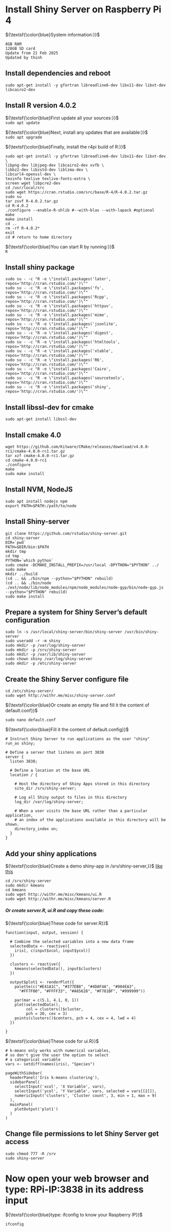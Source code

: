 # Install Shiny Server on Raspberry Pi 4
${\textsf{\color{blue}System information:}}$
```
8GB RAM
128GB SD card
Update from 21 Feb 2025 
Updated by thinh
```

## Install dependencies and reboot
```sudo apt-get install -y gfortran libreadline6-dev libx11-dev libxt-dev libcairo2-dev```

## Install R version 4.0.2
${\textsf{\color{blue}First update all your sources:}}$  
```sudo apt update```  

${\textsf{\color{blue}Next, install any updates that are available:}}$    
```sudo apt upgrade```  

${\textsf{\color{blue}Finally, install the r4pi build of R:}}$  

```sudo apt-get install -y gfortran libreadline6-dev libx11-dev libxt-dev \```  
                               ```libpng-dev libjpeg-dev libcairo2-dev xvfb \```  
                               ```libbz2-dev libzstd-dev liblzma-dev \```  
                               ```libcurl4-openssl-dev \```  
                               ```texinfo texlive texlive-fonts-extra \```  
                               ```screen wget libpcre2-dev```  
```cd /usr/local/src```  
```sudo wget https://cran.rstudio.com/src/base/R-4/R-4.0.2.tar.gz```  
```sudo su```  
```tar zxvf R-4.0.2.tar.gz```  
```cd R-4.0.2```  
```./configure --enable-R-shlib #--with-blas --with-lapack #optional```  
```make```  
```make install```  
```cd ..```  
```rm -rf R-4.0.2*```  
```exit```  
```cd # return to home directory```  

${\textsf{\color{blue}You can start R by running:}}$  
```R```

## Install shiny package
```sudo su - -c "R -e \"install.packages('later', repos='http://cran.rstudio.com/')\""```  
```sudo su - -c "R -e \"install.packages('fs', repos='http://cran.rstudio.com/')\""```  
```sudo su - -c "R -e \"install.packages('Rcpp', repos='http://cran.rstudio.com/')\""```  
```sudo su - -c "R -e \"install.packages('httpuv', repos='http://cran.rstudio.com/')\""```  
```sudo su - -c "R -e \"install.packages('mime', repos='http://cran.rstudio.com/')\""```  
```sudo su - -c "R -e \"install.packages('jsonlite', repos='http://cran.rstudio.com/')\""```  
```sudo su - -c "R -e \"install.packages('digest', repos='http://cran.rstudio.com/')\""```  
```sudo su - -c "R -e \"install.packages('htmltools', repos='http://cran.rstudio.com/')\""```  
```sudo su - -c "R -e \"install.packages('xtable', repos='http://cran.rstudio.com/')\""```  
```sudo su - -c "R -e \"install.packages('R6', repos='http://cran.rstudio.com/')\""```  
```sudo su - -c "R -e \"install.packages('Cairo', repos='http://cran.rstudio.com/')\""```  
```sudo su - -c "R -e \"install.packages('sourcetools', repos='http://cran.rstudio.com/')\""```  
```sudo su - -c "R -e \"install.packages('shiny', repos='http://cran.rstudio.com/')\""```  

## Install libssl-dev for cmake
```sudo apt-get install libssl-dev```

## Install cmake 4.0
```
wget https://github.com/Kitware/CMake/releases/download/v4.0.0-rc1/cmake-4.0.0-rc1.tar.gz  
tar xzf cmake-4.0.0-rc1.tar.gz  
cd cmake-4.0.0-rc1  
./configure  
make  
sudo make install
```
## Install NVM, NodeJS
```
sudo apt install nodejs npm  
export PATH=$PATH:/path/to/node  

```
## Install Shiny-server
```
git clone https://github.com/rstudio/shiny-server.git  
cd shiny-server  
DIR=`pwd`  
PATH=$DIR/bin:$PATH  
mkdir tmp
cd tmp  
PYTHON=`which python`  
sudo cmake -DCMAKE_INSTALL_PREFIX=/usr/local -DPYTHON="$PYTHON" ../  
sudo make
mkdir ../build  
(cd .. && ./bin/npm --python="$PYTHON" rebuild)  
(cd .. && ./bin/node ./ext/node/lib/node_modules/npm/node_modules/node-gyp/bin/node-gyp.js --python="$PYTHON" rebuild)  
sudo make install  
```

## Prepare a system for Shiny Server’s default configuration
```
sudo ln -s /usr/local/shiny-server/bin/shiny-server /usr/bin/shiny-server  
sudo useradd -r -m shiny  
sudo mkdir -p /var/log/shiny-server  
sudo mkdir -p /srv/shiny-server  
sudo mkdir -p /var/lib/shiny-server  
sudo chown shiny /var/log/shiny-server  
sudo mkdir -p /etc/shiny-server
```

## Create the Shiny Server configure file
```
cd /etc/shiny-server/  
sudo wget http://withr.me/misc/shiny-server.conf  
```
${\textsf{\color{blue}Or create an empty file and fill it the content of default.conf}}$  
```
sudo nano default.conf
```
${\textsf{\color{blue}Fill it the content of default.config}}$  
```
# Instruct Shiny Server to run applications as the user "shiny"
run_as shiny;

# Define a server that listens on port 3838
server {
  listen 3838;

  # Define a location at the base URL
  location / {

    # Host the directory of Shiny Apps stored in this directory
    site_dir /srv/shiny-server;

    # Log all Shiny output to files in this directory
    log_dir /var/log/shiny-server;

    # When a user visits the base URL rather than a particular application,
    # an index of the applications available in this directory will be shown.
    directory_index on;
  }
}
```
## Add your shiny applications
${\textsf{\color{blue}Create a demo shiny-app in /srv/shiny-server,}}$ [like this](https://shiny.posit.co/r/gallery/start-simple/kmeans-example/)
```
cd /srv/shiny-server
sudo mkdir kmeans
cd kmeans
sudo wget http://withr.me/misc/kmeans/ui.R
sudo wget http://withr.me/misc/kmeans/server.R
```
##### Or create server.R, ui.R and copy these code:
${\textsf{\color{blue}These code for server.R}}$
```
function(input, output, session) {

  # Combine the selected variables into a new data frame
  selectedData <- reactive({
    iris[, c(input$xcol, input$ycol)]
  })

  clusters <- reactive({
    kmeans(selectedData(), input$clusters)
  })

  output$plot1 <- renderPlot({
    palette(c("#E41A1C", "#377EB8", "#4DAF4A", "#984EA3",
      "#FF7F00", "#FFFF33", "#A65628", "#F781BF", "#999999"))

    par(mar = c(5.1, 4.1, 0, 1))
    plot(selectedData(),
         col = clusters()$cluster,
         pch = 20, cex = 3)
    points(clusters()$centers, pch = 4, cex = 4, lwd = 4)
  })

}
```
${\textsf{\color{blue}These code for ui.R}}$
```
# k-means only works with numerical variables,
# so don't give the user the option to select
# a categorical variable
vars <- setdiff(names(iris), "Species")

pageWithSidebar(
  headerPanel('Iris k-means clustering'),
  sidebarPanel(
    selectInput('xcol', 'X Variable', vars),
    selectInput('ycol', 'Y Variable', vars, selected = vars[[2]]),
    numericInput('clusters', 'Cluster count', 3, min = 1, max = 9)
  ),
  mainPanel(
    plotOutput('plot1')
  )
)
```
## Change file permissions to let Shiny Server get access
```
sudo chmod 777 -R /srv
sudo shiny-server
```

# Now open your web browser and type: RPi-IP:3838 in its address input
${\textsf{\color{blue}type: ifconfig to know your Raspberry IP}}$
```
ifconfig
```
